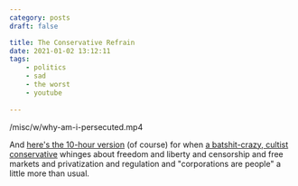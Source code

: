 ```yaml
---
category: posts
draft: false

title: The Conservative Refrain
date: 2021-01-02 13:12:11
tags:
    - politics
    - sad
    - the worst
    - youtube
    
---
```


/misc/w/why-am-i-persecuted.mp4

And [here's the 10-hour version](https://www.youtube.com/watch?v=FQJrem2w6oo) (of course) for when [a batshit-crazy, cultist conservative](/misc/s/social-media-persecution.png) whinges about freedom and liberty and censorship and free markets and privatization and regulation and "corporations are people" a little more than usual.
